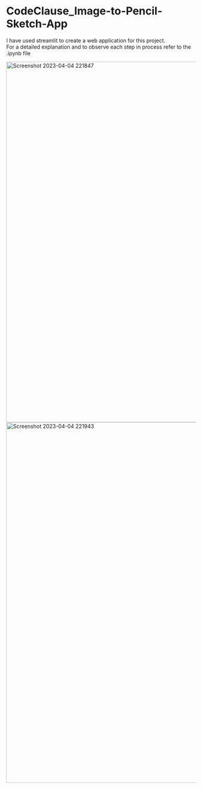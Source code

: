 # CodeClause_Image-to-Pencil-Sketch-App

I have used streamlit to create a web application for this project.<br>
For a detailed explanation and to observe each step in process refer to the .ipynb file

<img width="960" alt="Screenshot 2023-04-04 221847" src="https://user-images.githubusercontent.com/90127231/229861980-fd759703-4c8a-425d-99ad-e2c384aec239.png">
<img width="960" alt="Screenshot 2023-04-04 221943" src="https://user-images.githubusercontent.com/90127231/229861966-913a9671-22c2-42cf-ba6c-400d2755713f.png">
